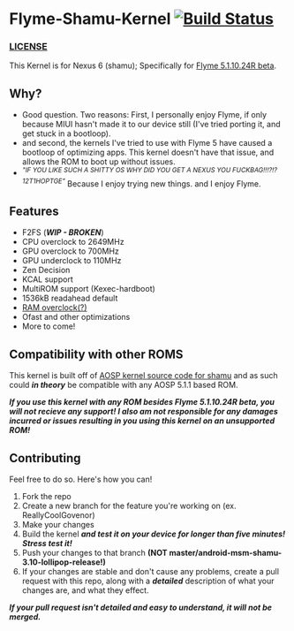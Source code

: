 # Flyme-Shamu-Kernel [![Build Status](https://travis-ci.org/ryanguy426/Flyme-Shamu-Kernel.svg?branch=android-msm-shamu-3.10-lollipop-release)](https://travis-ci.org/ryanguy426/Flyme-Shamu-Kernel)
### [LICENSE](https://raw.githubusercontent.com/ryanguy426/Flyme-Shamu-Kernel/android-msm-shamu-3.10-lollipop-release/LICENSE)

This Kernel is for Nexus 6 (shamu); Specifically for [Flyme 5.1.10.24R beta](http://flyme.cn/firmwarelist-33.html#6).

## Why?

* Good question. Two reasons: First, I personally enjoy Flyme, if only because MIUI hasn't made it to our device still (I've tried porting it, and get stuck in a bootloop).
* and second, the kernels I've tried to use with Flyme 5 have caused a bootloop of optimizing apps. This kernel doesn't have that issue, and allows the ROM to boot up without issues.
* <sup>*"IF YOU LIKE SUCH A SHITTY OS WHY DID YOU GET A NEXUS YOU FUCKBAG!!!?!?12T1HOPTGE"*</sup> Because I enjoy trying new things. and I enjoy Flyme.

## Features

* F2FS (***WIP - BROKEN***)
* CPU overclock to 2649MHz
* GPU overclock to 700MHz
* GPU underclock to 110MHz
* Zen Decision
* KCAL support
* MultiROM support (Kexec-hardboot)
* 1536kB readahead default
* [RAM overclock(?)](https://github.com/ryanguy426/Flyme-Shamu-Kernel/commit/5ee8d1353a5d267e60a3c99e78a43e76d6fc289d)
* Ofast and other optimizations
* More to come!

## Compatibility with other ROMS

This kernel is built off of [AOSP kernel source code for shamu](https://android.googlesource.com/kernel/msm.git/+/android-msm-shamu-3.10-lollipop-release) and as such could ***in theory*** be compatible with any AOSP 5.1.1 based ROM.

***If you use this kernel with any ROM besides Flyme 5.1.10.24R beta, you will not recieve any support! I also am not responsible for any damages incurred or issues resulting in you using this kernel on an unsupported ROM!***

## Contributing

Feel free to do so. Here's how you can!

1. Fork the repo
2. Create a new branch for the feature you're working on (ex. ReallyCoolGovenor)
3. Make your changes
4. Build the kernel ***and test it on your device for longer than five minutes! Stress test it!***
5. Push your changes to that branch **(NOT master/android-msm-shamu-3.10-lollipop-release!)**
6. If your changes are stable and don't cause any problems, create a pull request with this repo, along with a ***detailed*** description of what your changes are, and what they effect.

 ***If your pull request isn't detailed and easy to understand, it will not be merged.***
